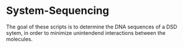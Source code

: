 # System-Sequencing
The goal of these scripts is to determine the DNA sequences of a DSD sytem, in order to minimize unintendend interactions between the molecules. 
